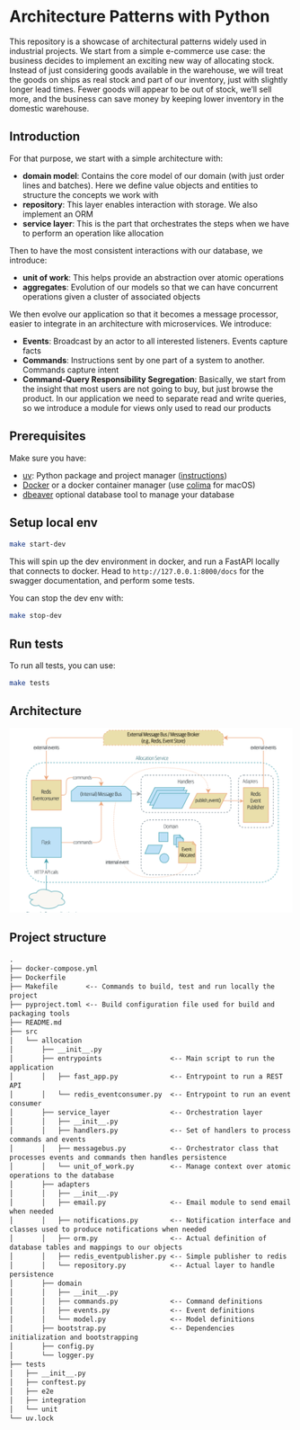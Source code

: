 # Architecture Patterns with Python

This repository is a showcase of architectural patterns widely used in industrial projects.
We start from a simple e-commerce use case: the business decides to implement an exciting new way of allocating stock. Instead of just considering goods available in the warehouse, we will treat the goods on ships as real stock and part of our inventory, just with slightly longer lead times. Fewer goods will appear to be out of stock, we’ll sell more, and the business can save money by keeping lower inventory in the domestic warehouse.

## Introduction

For that purpose, we start with a simple architecture with:

- **domain model**: Contains the core model of our domain (with just order lines and batches). Here we define value objects and entities to structure the concepts we work with
- **repository**: This layer enables interaction with storage. We also implement an ORM
- **service layer**: This is the part that orchestrates the steps when we have to perform an operation like allocation

Then to have the most consistent interactions with our database, we introduce:

- **unit of work**: This helps provide an abstraction over atomic operations
- **aggregates**: Evolution of our models so that we can have concurrent operations given a cluster of associated objects

We then evolve our application so that it becomes a message processor, easier to integrate in an architecture with microservices. We introduce:

- **Events**: Broadcast by an actor to all interested listeners. Events capture facts
- **Commands**: Instructions sent by one part of a system to another. Commands capture intent
- **Command-Query Responsibility Segregation**: Basically, we start from the insight that most users are not going to buy, but just browse the product. In our application we need to separate read and write queries, so we introduce a module for views only used to read our products

## Prerequisites

Make sure you have:

- [uv](https://docs.astral.sh/uv/): Python package and project manager ([instructions](https://docs.astral.sh/uv/getting-started/installation/))
- [Docker](https://www.docker.com/get-started/) or a docker container manager (use [colima](https://github.com/abiosoft/colima#installation) for macOS)
- [dbeaver](https://dbeaver.io/) optional database tool to manage your database

## Setup local env

```sh
make start-dev
```

This will spin up the dev environment in docker, and run a FastAPI locally that connects to docker.
Head to `http://127.0.0.1:8000/docs` for the swagger documentation, and perform some tests.

You can stop the dev env with:

```sh
make stop-dev
```

## Run tests

To run all tests, you can use:

```sh
make tests
```

## Architecture

![Component Diagram](./doc/img/allocation_service_message_processor.png)

## Project structure

```text
.
├── docker-compose.yml
├── Dockerfile
├── Makefile       <-- Commands to build, test and run locally the project
├── pyproject.toml <-- Build configuration file used for build and packaging tools
├── README.md
├── src
│   └── allocation
│       ├── __init__.py
│       ├── entrypoints                 <-- Main script to run the application
│       │   ├── fast_app.py             <-- Entrypoint to run a REST API
│       │   └── redis_eventconsumer.py  <-- Entrypoint to run an event consumer
│       ├── service_layer               <-- Orchestration layer
│       │   ├── __init__.py
│       │   ├── handlers.py             <-- Set of handlers to process commands and events
│       │   ├── messagebus.py           <-- Orchestrator class that processes events and commands then handles persistence
│       │   └── unit_of_work.py         <-- Manage context over atomic operations to the database
│       ├── adapters
│       │   ├── __init__.py
│       │   ├── email.py                <-- Email module to send email when needed
│       │   ├── notifications.py        <-- Notification interface and classes used to produce notifications when needed
│       │   ├── orm.py                  <-- Actual definition of database tables and mappings to our objects
│       │   ├── redis_eventpublisher.py <-- Simple publisher to redis
│       │   └── repository.py           <-- Actual layer to handle persistence
│       ├── domain
│       │   ├── __init__.py
│       │   ├── commands.py             <-- Command definitions
│       │   ├── events.py               <-- Event definitions
│       │   └── model.py                <-- Model definitions
│       ├── bootstrap.py                <-- Dependencies initialization and bootstrapping
│       ├── config.py
│       └── logger.py
├── tests
│   ├── __init__.py
│   ├── conftest.py
│   ├── e2e
│   ├── integration
│   └── unit
└── uv.lock
```
